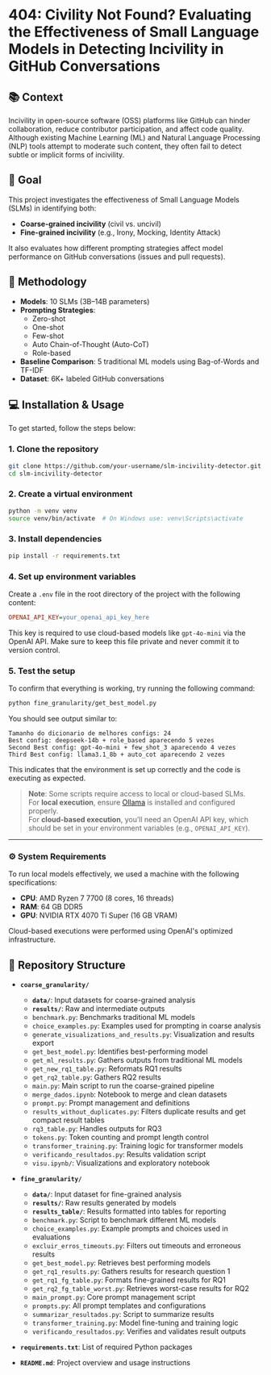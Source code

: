 # 404: Civility Not Found? Evaluating the Effectiveness of Small Language Models in Detecting Incivility in GitHub Conversations

## 📚 Context

Incivility in open-source software (OSS) platforms like GitHub can hinder collaboration, reduce contributor participation, and affect code quality. Although existing Machine Learning (ML) and Natural Language Processing (NLP) tools attempt to moderate such content, they often fail to detect subtle or implicit forms of incivility.

## 🎯 Goal

This project investigates the effectiveness of Small Language Models (SLMs) in identifying both:
- **Coarse-grained incivility** (civil vs. uncivil)
- **Fine-grained incivility** (e.g., Irony, Mocking, Identity Attack)

It also evaluates how different prompting strategies affect model performance on GitHub conversations (issues and pull requests).

## 🧪 Methodology

- **Models**: 10 SLMs (3B–14B parameters)
- **Prompting Strategies**: 
  - Zero-shot
  - One-shot
  - Few-shot
  - Auto Chain-of-Thought (Auto-CoT)
  - Role-based
- **Baseline Comparison**: 5 traditional ML models using Bag-of-Words and TF-IDF
- **Dataset**: 6K+ labeled GitHub conversations

## 💻 Installation & Usage

To get started, follow the steps below:

### 1. Clone the repository

```bash
git clone https://github.com/your-username/slm-incivility-detector.git
cd slm-incivility-detector
```

### 2. Create a virtual environment

```bash
python -m venv venv
source venv/bin/activate  # On Windows use: venv\Scripts\activate
```

### 3. Install dependencies

```bash
pip install -r requirements.txt
```

### 4. Set up environment variables
Create a `.env` file in the root directory of the project with the following content:

```ini
OPENAI_API_KEY=your_openai_api_key_here
```

This key is required to use cloud-based models like `gpt-4o-mini` via the OpenAI API.
Make sure to keep this file private and never commit it to version control.

### 5. Test the setup

To confirm that everything is working, try running the following command:

```bash
python fine_granularity/get_best_model.py
```

You should see output similar to:

```
Tamanho do dicionario de melhores configs: 24 
Best config: deepseek-14b + role_based aparecendo 5 vezes 
Second Best config: gpt-4o-mini + few_shot_3 aparecendo 4 vezes
Third Best config: llama3.1_8b + auto_cot aparecendo 2 vezes
```

This indicates that the environment is set up correctly and the code is executing as expected.

> **Note**: Some scripts require access to local or cloud-based SLMs.  
> For **local execution**, ensure [Ollama](https://ollama.com) is installed and configured properly.  
> For **cloud-based execution**, you’ll need an OpenAI API key, which should be set in your environment variables (e.g., `OPENAI_API_KEY`).

---

### ⚙️ System Requirements

To run local models effectively, we used a machine with the following specifications:

- **CPU**: AMD Ryzen 7 7700 (8 cores, 16 threads)
- **RAM**: 64 GB DDR5
- **GPU**: NVIDIA RTX 4070 Ti Super (16 GB VRAM)

Cloud-based executions were performed using OpenAI's optimized infrastructure.

## 📁 Repository Structure

- **`coarse_granularity/`**  
  - **`data/`**: Input datasets for coarse-grained analysis  
  - **`results/`**: Raw and intermediate outputs  
  - `benchmark.py`: Benchmarks traditional ML models  
  - `choice_examples.py`: Examples used for prompting in coarse analysis  
  - `generate_visualizations_and_results.py`: Visualization and results export  
  - `get_best_model.py`: Identifies best-performing model  
  - `get_ml_results.py`: Gathers outputs from traditional ML models  
  - `get_new_rq1_table.py`: Reformats RQ1 results  
  - `get_rq2_table.py`: Gathers RQ2 results  
  - `main.py`: Main script to run the coarse-grained pipeline  
  - `merge_dados.ipynb`: Notebook to merge and clean datasets  
  - `prompt.py`: Prompt management and definitions  
  - `results_without_duplicates.py`: Filters duplicate results and get compact result tables 
  - `rq3_table.py`: Handles outputs for RQ3  
  - `tokens.py`: Token counting and prompt length control  
  - `transformer_training.py`: Training logic for transformer models  
  - `verificando_resultados.py`: Results validation script  
  - `visu.ipynb/`: Visualizations and exploratory notebook  

- **`fine_granularity/`**  
  - **`data/`**: Input dataset for fine-grained analysis  
  - **`results/`**: Raw results generated by models  
  - **`results_table/`**: Results formatted into tables for reporting  
  - `benchmark.py`: Script to benchmark different ML models  
  - `choice_examples.py`: Example prompts and choices used in evaluations  
  - `excluir_erros_timeouts.py`: Filters out timeouts and erroneous results  
  - `get_best_model.py`: Retrieves best performing models  
  - `get_rq1_results.py`: Gathers results for research question 1  
  - `get_rq1_fg_table.py`: Formats fine-grained results for RQ1  
  - `get_rq2_fg_table_worst.py`: Retrieves worst-case results for RQ2  
  - `main_prompt.py`: Core prompt management script  
  - `prompts.py`: All prompt templates and configurations  
  - `summarizar_resultados.py`: Script to summarize results  
  - `transformer_training.py`: Model fine-tuning and training logic  
  - `verificando_resultados.py`: Verifies and validates result outputs  

- **`requirements.txt`**: List of required Python packages  
- **`README.md`**: Project overview and usage instructions
